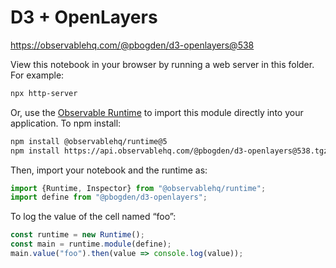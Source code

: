 # D3 + OpenLayers

https://observablehq.com/@pbogden/d3-openlayers@538

View this notebook in your browser by running a web server in this folder. For
example:

~~~sh
npx http-server
~~~

Or, use the [Observable Runtime](https://github.com/observablehq/runtime) to
import this module directly into your application. To npm install:

~~~sh
npm install @observablehq/runtime@5
npm install https://api.observablehq.com/@pbogden/d3-openlayers@538.tgz?v=3
~~~

Then, import your notebook and the runtime as:

~~~js
import {Runtime, Inspector} from "@observablehq/runtime";
import define from "@pbogden/d3-openlayers";
~~~

To log the value of the cell named “foo”:

~~~js
const runtime = new Runtime();
const main = runtime.module(define);
main.value("foo").then(value => console.log(value));
~~~
